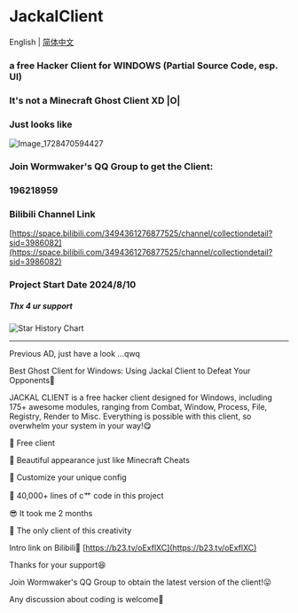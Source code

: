 # JackalClient

English | [简体中文](./README-zh-hans-cn.md)

### a free Hacker Client for WINDOWS (Partial Source Code, esp. UI)

### It's not a Minecraft Ghost Client XD |O|

### Just looks like


![Image_1728470594427](https://github.com/user-attachments/assets/bb3daddc-d1e3-4a18-be64-9c4768e74c33)


### Join Wormwaker's QQ Group to get the Client:
### 196218959

### Bilibili Channel Link
[https://space.bilibili.com/3494361276877525/channel/collectiondetail?sid=3986082](https://space.bilibili.com/3494361276877525/channel/collectiondetail?sid=3986082)

### Project Start Date 2024/8/10

##### Thx 4 ur support

<picture>
  <source
    media="(prefers-color-scheme: dark)"
    srcset="
      https://api.star-history.com/svg?repos=noexcept2005/JackalClient&type=Date&theme=dark
    "
  />
  <source
    media="(prefers-color-scheme: light)"
    srcset="
      https://api.star-history.com/svg?repos=noexcept2005/JackalClient&type=Date
    "
  />
  <img
    alt="Star History Chart"
    src="https://api.star-history.com/svg?repos=noexcept2005/JackalClient&type=Date"
  />
</picture>

____________________________

Previous AD, just have a look ...qwq

Best Ghost Client for Windows: Using Jackal Client to Defeat Your Opponents🥰

JACKAL CLIENT is a free hacker client designed for Windows, including 175+ awesome modules, ranging from Combat, Window, Process, File, Registry, Render to Misc. Everything is possible with this client, so overwhelm your system in your way!😋

🍎 Free client

🚁 Beautiful appearance just like Minecraft Cheats

🍱 Customize your unique config

🍔 40,000+ lines of c艹 code in this project

😎 It took me 2 months

🎁 The only client of this creativity

Intro link on Bilibili🤗
[https://b23.tv/oExflXC](https://b23.tv/oExflXC)

Thanks for your support😆

Join Wormwaker's QQ Group to obtain the latest version of the client!😛

Any discussion about coding is welcome🤠

